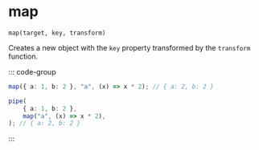 # map

`map(target, key, transform)`

Creates a new object with the `key` property transformed by the `transform` function.

::: code-group

```ts [data-first]
map({ a: 1, b: 2 }, "a", (x) => x * 2); // { a: 2, b: 2 }
```

```ts [data-last]
pipe(
    { a: 1, b: 2 },
    map("a", (x) => x * 2),
); // { a: 2, b: 2 }
```

:::
